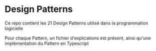 # Design Patterns

Ce repo contient les 21 Design Patterns utilisé dans la programmation logicielle

Pour chaque Pattern, un fichier d'explications est présent, ainsi qu'une implémentation du Pattern en Typescript

